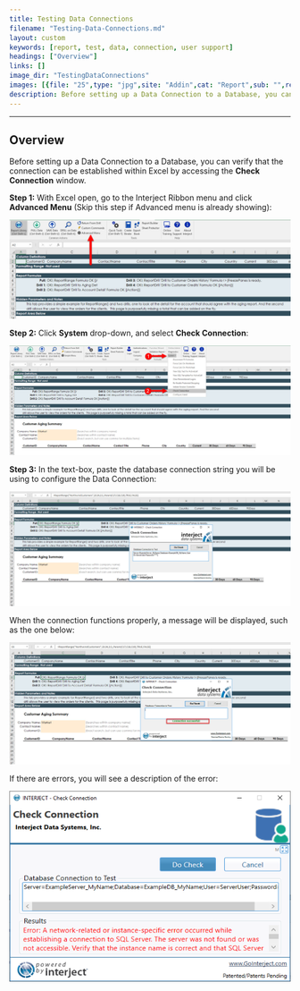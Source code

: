 ```yaml
---
title: Testing Data Connections
filename: "Testing-Data-Connections.md"
layout: custom
keywords: [report, test, data, connection, user support]
headings: ["Overview"]
links: []
image_dir: "TestingDataConnections"
images: [{file: "25",type: "jpg",site: "Addin",cat: "Report",sub: "",report: "",ribbon: "Simple",config: "Yes"},{file: "26",type: "jpg",site: "Addin",cat: "Ribbon",sub: "System",report: "Customer Aging Summary",ribbon: "Advanced",config: "Yes"},{file: "27",type: "jpg",site: "Addin",cat: "Check Connection",sub: "",report: "Customer Aging Summary",ribbon: "",config: "Yes"},{file: "28",type: "jpg",site: "Addin",cat: "Check Connection",sub: "",report: "Customer Aging Summary",ribbon: "",config: "Yes"},{file: "CheckConnectionError",type: "png",site: "Addin",cat: "Check Connection",sub: "",report: "",ribbon: "",config: ""}]
description: Before setting up a Data Connection to a Database, you can verify that the connection can be established within Excel by accessing the Check Connection window.
---
```

* * *

## Overview

Before setting up a Data Connection to a Database, you can verify that the connection can be established within Excel by accessing the **Check Connection** window.

**Step 1:** With Excel open, go to the Interject Ribbon menu and click **Advanced Menu** (Skip this step if Advanced menu is already showing):

![](/images/TestingDataConnections/25.jpg)
<br>

**Step 2:** Click **System** drop-down, and select **Check Connection**:

![](/images/TestingDataConnections/26.jpg)
<br>

**Step 3:** In the text-box, paste the database connection string you will be using to configure the Data Connection:

![](/images/TestingDataConnections/27.jpg)
<br>

When the connection functions properly, a message will be displayed, such as the one below:

![](/images/TestingDataConnections/28.jpg)
<br>

If there are errors, you will see a description of the error:

![](/images/TestingDataConnections/CheckConnectionError.png)
<br>

